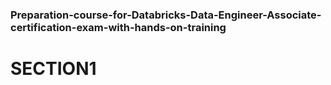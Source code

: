 ### Preparation-course-for-Databricks-Data-Engineer-Associate-certification-exam-with-hands-on-training
# SECTION1
